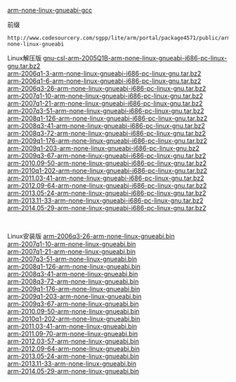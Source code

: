 <a href="https://www.veryarm.com/arm-none-linux-gnueabi-gcc" target="_blank">arm-none-linux-gnueabi-gcc</a><br>


前缀
```
http://www.codesourcery.com/sgpp/lite/arm/portal/package4571/public/arm-none-linux-gnueabi
```

Linux解压版
<a href="http://www.codesourcery.com/sgpp/lite/arm/portal/package4571/public/arm-none-linux-gnueabi/gnu-csl-arm-2005Q1B-arm-none-linux-gnueabi-i686-pc-linux-gnu.tar.bz2" target="_blank">gnu-csl-arm-2005Q1B-arm-none-linux-gnueabi-i686-pc-linux-gnu.tar.bz2</a><br>
<a href="http://www.codesourcery.com/sgpp/lite/arm/portal/package4571/public/arm-none-linux-gnueabi/arm-2006q1-3-arm-none-linux-gnueabi-i686-pc-linux-gnu.tar.bz2" target="_blank">arm-2006q1-3-arm-none-linux-gnueabi-i686-pc-linux-gnu.tar.bz2</a><br>
<a href="http://www.codesourcery.com/sgpp/lite/arm/portal/package4571/public/arm-none-linux-gnueabi/arm-2006q1-6-arm-none-linux-gnueabi-i686-pc-linux-gnu.tar.bz2" target="_blank">arm-2006q1-6-arm-none-linux-gnueabi-i686-pc-linux-gnu.tar.bz2</a><br>
<a href="http://www.codesourcery.com/sgpp/lite/arm/portal/package4571/public/arm-none-linux-gnueabi/arm-2006q3-26-arm-none-linux-gnueabi-i686-pc-linux-gnu.tar.bz2" target="_blank">arm-2006q3-26-arm-none-linux-gnueabi-i686-pc-linux-gnu.tar.bz2</a><br>
<a href="http://www.codesourcery.com/sgpp/lite/arm/portal/package4571/public/arm-none-linux-gnueabi/arm-2007q1-10-arm-none-linux-gnueabi-i686-pc-linux-gnu.tar.bz2" target="_blank">arm-2007q1-10-arm-none-linux-gnueabi-i686-pc-linux-gnu.tar.bz2</a><br>
<a href="http://www.codesourcery.com/sgpp/lite/arm/portal/package4571/public/arm-none-linux-gnueabi/arm-2007q1-21-arm-none-linux-gnueabi-i686-pc-linux-gnu.tar.bz2" target="_blank">arm-2007q1-21-arm-none-linux-gnueabi-i686-pc-linux-gnu.tar.bz2</a><br>
<a href="http://www.codesourcery.com/sgpp/lite/arm/portal/package4571/public/arm-none-linux-gnueabi/arm-2007q3-51-arm-none-linux-gnueabi-i686-pc-linux-gnu.tar.bz2" target="_blank">arm-2007q3-51-arm-none-linux-gnueabi-i686-pc-linux-gnu.tar.bz2</a><br>
<a href="http://www.codesourcery.com/sgpp/lite/arm/portal/package4571/public/arm-none-linux-gnueabi/arm-2008q1-126-arm-none-linux-gnueabi-i686-pc-linux-gnu.tar.bz2" target="_blank">arm-2008q1-126-arm-none-linux-gnueabi-i686-pc-linux-gnu.tar.bz2</a><br>
<a href="http://www.codesourcery.com/sgpp/lite/arm/portal/package4571/public/arm-none-linux-gnueabi/arm-2008q3-41-arm-none-linux-gnueabi-i686-pc-linux-gnu.tar.bz2" target="_blank">arm-2008q3-41-arm-none-linux-gnueabi-i686-pc-linux-gnu.tar.bz2</a><br>
<a href="http://www.codesourcery.com/sgpp/lite/arm/portal/package4571/public/arm-none-linux-gnueabi/arm-2008q3-72-arm-none-linux-gnueabi-i686-pc-linux-gnu.tar.bz2" target="_blank">arm-2008q3-72-arm-none-linux-gnueabi-i686-pc-linux-gnu.tar.bz2</a><br>
<a href="http://www.codesourcery.com/sgpp/lite/arm/portal/package4571/public/arm-none-linux-gnueabi/arm-2009q1-203-arm-none-linux-gnueabi-i686-pc-linux-gnu.tar.bz2" target="_blank">arm-2009q1-176-arm-none-linux-gnueabi-i686-pc-linux-gnu.tar.bz2</a><br>
<a href="http://www.codesourcery.com/sgpp/lite/arm/portal/package4571/public/arm-none-linux-gnueabi/arm-2009q1-203-arm-none-linux-gnueabi-i686-pc-linux-gnu.bz2" target="_blank">arm-2009q1-203-arm-none-linux-gnueabi-i686-pc-linux-gnu.bz2</a><br>
<a href="http://www.codesourcery.com/sgpp/lite/arm/portal/package4571/public/arm-none-linux-gnueabi/arm-2009q3-67-arm-none-linux-gnueabi-i686-pc-linux-gnu.tar.bz2" target="_blank">arm-2009q3-67-arm-none-linux-gnueabi-i686-pc-linux-gnu.tar.bz2</a><br>
<a href="http://www.codesourcery.com/sgpp/lite/arm/portal/package4571/public/arm-none-linux-gnueabi/arm-2010.09-50-arm-none-linux-gnueabi-i686-pc-linux-gnu.tar.bz2" target="_blank">arm-2010.09-50-arm-none-linux-gnueabi-i686-pc-linux-gnu.tar.bz2</a><br>
<a href="http://www.codesourcery.com/sgpp/lite/arm/portal/package4571/public/arm-none-linux-gnueabi/arm-2010q1-202-arm-none-linux-gnueabi-i686-pc-linux-gnu.tar.bz2" target="_blank">arm-2010q1-202-arm-none-linux-gnueabi-i686-pc-linux-gnu.tar.bz2</a><br>
<a href="http://www.codesourcery.com/sgpp/lite/arm/portal/package4571/public/arm-none-linux-gnueabi/arm-2011.03-41-arm-none-linux-gnueabi-i686-pc-linux-gnu.tar.bz2" target="_blank">arm-2011.03-41-arm-none-linux-gnueabi-i686-pc-linux-gnu.tar.bz2</a><br>
<a href="http://www.codesourcery.com/sgpp/lite/arm/portal/package4571/public/arm-none-linux-gnueabi/arm-2012.09-64-arm-none-linux-gnueabi-i686-pc-linux-gnu.tar.bz2" target="_blank">arm-2012.09-64-arm-none-linux-gnueabi-i686-pc-linux-gnu.tar.bz2</a><br>
<a href="http://www.codesourcery.com/sgpp/lite/arm/portal/package4571/public/arm-none-linux-gnueabi/arm-2013.05-24-arm-none-linux-gnueabi-i686-pc-linux-gnu.tar.bz2" target="_blank">arm-2013.05-24-arm-none-linux-gnueabi-i686-pc-linux-gnu.tar.bz2</a><br>
<a href="http://www.codesourcery.com/sgpp/lite/arm/portal/package4571/public/arm-none-linux-gnueabi/arm-2013.11-33-arm-none-linux-gnueabi-i686-pc-linux-gnu.tar.bz2" target="_blank">arm-2013.11-33-arm-none-linux-gnueabi-i686-pc-linux-gnu.tar.bz2</a><br>
<a href="http://www.codesourcery.com/sgpp/lite/arm/portal/package4571/public/arm-none-linux-gnueabi/arm-2014.05-29-arm-none-linux-gnueabi-i686-pc-linux-gnu.tar.bz2" target="_blank">arm-2014.05-29-arm-none-linux-gnueabi-i686-pc-linux-gnu.tar.bz2</a><br>

<br>

Linux安装版
<a href="http://www.codesourcery.com/sgpp/lite/arm/portal/package4571/public/arm-none-linux-gnueabi/arm-2006q3-26-arm-none-linux-gnueabi.bin" target="_blank">arm-2006q3-26-arm-none-linux-gnueabi.bin</a><br>
<a href="http://www.codesourcery.com/sgpp/lite/arm/portal/package4571/public/arm-none-linux-gnueabi/arm-2007q1-10-arm-none-linux-gnueabi.bin" target="_blank">arm-2007q1-10-arm-none-linux-gnueabi.bin</a><br>
<a href="http://www.codesourcery.com/sgpp/lite/arm/portal/package4571/public/arm-none-linux-gnueabi/arm-2007q1-21-arm-none-linux-gnueabi.bin" target="_blank">arm-2007q1-21-arm-none-linux-gnueabi.bin</a><br>
<a href="http://www.codesourcery.com/sgpp/lite/arm/portal/package4571/public/arm-none-linux-gnueabi/arm-2007q3-51-arm-none-linux-gnueabi.bin" target="_blank">arm-2007q3-51-arm-none-linux-gnueabi.bin</a><br>
<a href="http://www.codesourcery.com/sgpp/lite/arm/portal/package4571/public/arm-none-linux-gnueabi/arm-2008q1-126-arm-none-linux-gnueabi.bin" target="_blank">arm-2008q1-126-arm-none-linux-gnueabi.bin</a><br>
<a href="http://www.codesourcery.com/sgpp/lite/arm/portal/package4571/public/arm-none-linux-gnueabi/arm-2008q3-41-arm-none-linux-gnueabi.bin" target="_blank">arm-2008q3-41-arm-none-linux-gnueabi.bin</a><br>
<a href="http://www.codesourcery.com/sgpp/lite/arm/portal/package4571/public/arm-none-linux-gnueabi/arm-2008q3-72-arm-none-linux-gnueabi.bin" target="_blank">arm-2008q3-72-arm-none-linux-gnueabi.bin</a><br>
<a href="http://www.codesourcery.com/sgpp/lite/arm/portal/package4571/public/arm-none-linux-gnueabi/arm-2009q1-176-arm-none-linux-gnueabi.bin" target="_blank">arm-2009q1-176-arm-none-linux-gnueabi.bin</a><br>
<a href="http://www.codesourcery.com/sgpp/lite/arm/portal/package4571/public/arm-none-linux-gnueabi/arm-2009q1-203-arm-none-linux-gnueabi.bin" target="_blank">arm-2009q1-203-arm-none-linux-gnueabi.bin</a><br>
<a href="http://www.codesourcery.com/sgpp/lite/arm/portal/package4571/public/arm-none-linux-gnueabi/arm-2009q3-67-arm-none-linux-gnueabi.bin" target="_blank">arm-2009q3-67-arm-none-linux-gnueabi.bin</a><br>
<a href="http://www.codesourcery.com/sgpp/lite/arm/portal/package4571/public/arm-none-linux-gnueabi/arm-2010.09-50-arm-none-linux-gnueabi.bin" target="_blank">arm-2010.09-50-arm-none-linux-gnueabi.bin</a><br>
<a href="http://www.codesourcery.com/sgpp/lite/arm/portal/package4571/public/arm-none-linux-gnueabi/arm-2010q1-202-arm-none-linux-gnueabi.bin" target="_blank">arm-2010q1-202-arm-none-linux-gnueabi.bin</a><br>
<a href="http://www.codesourcery.com/sgpp/lite/arm/portal/package4571/public/arm-none-linux-gnueabi/arm-2011.03-41-arm-none-linux-gnueabi.bin" target="_blank">arm-2011.03-41-arm-none-linux-gnueabi.bin</a><br>
<a href="http://www.codesourcery.com/sgpp/lite/arm/portal/package4571/public/arm-none-linux-gnueabi/arm-2011.09-70-arm-none-linux-gnueabi.bin" target="_blank">arm-2011.09-70-arm-none-linux-gnueabi.bin</a><br>
<a href="http://www.codesourcery.com/sgpp/lite/arm/portal/package4571/public/arm-none-linux-gnueabi/arm-2012.03-57-arm-none-linux-gnueabi.bin" target="_blank">arm-2012.03-57-arm-none-linux-gnueabi.bin</a><br>
<a href="http://www.codesourcery.com/sgpp/lite/arm/portal/package4571/public/arm-none-linux-gnueabi/arm-2012.09-64-arm-none-linux-gnueabi.bin" target="_blank">arm-2012.09-64-arm-none-linux-gnueabi.bin</a><br>
<a href="http://www.codesourcery.com/sgpp/lite/arm/portal/package4571/public/arm-none-linux-gnueabi/arm-2013.05-24-arm-none-linux-gnueabi.bin" target="_blank">arm-2013.05-24-arm-none-linux-gnueabi.bin</a><br>
<a href="http://www.codesourcery.com/sgpp/lite/arm/portal/package4571/public/arm-none-linux-gnueabi/arm-2013.11-33-arm-none-linux-gnueabi.bin" target="_blank">arm-2013.11-33-arm-none-linux-gnueabi.bin</a><br>
<a href="http://www.codesourcery.com/sgpp/lite/arm/portal/package4571/public/arm-none-linux-gnueabi/arm-2014.05-29-arm-none-linux-gnueabi.bin" target="_blank">arm-2014.05-29-arm-none-linux-gnueabi.bin</a><br>
